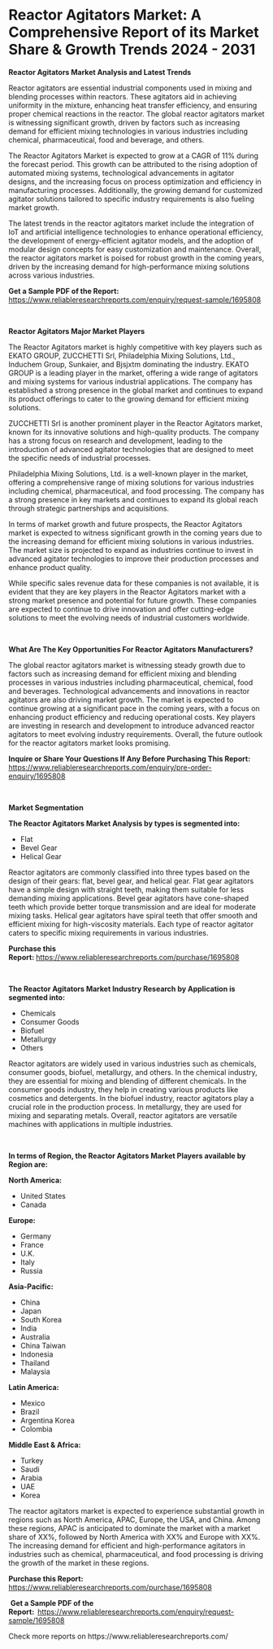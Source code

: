<p><h1>Reactor Agitators Market: A Comprehensive Report of its Market Share & Growth Trends 2024 - 2031</h1></p><p><strong>Reactor Agitators Market Analysis and Latest Trends</strong></p>
<p><p>Reactor agitators are essential industrial components used in mixing and blending processes within reactors. These agitators aid in achieving uniformity in the mixture, enhancing heat transfer efficiency, and ensuring proper chemical reactions in the reactor. The global reactor agitators market is witnessing significant growth, driven by factors such as increasing demand for efficient mixing technologies in various industries including chemical, pharmaceutical, food and beverage, and others.</p><p>The Reactor Agitators Market is expected to grow at a CAGR of 11% during the forecast period. This growth can be attributed to the rising adoption of automated mixing systems, technological advancements in agitator designs, and the increasing focus on process optimization and efficiency in manufacturing processes. Additionally, the growing demand for customized agitator solutions tailored to specific industry requirements is also fueling market growth.</p><p>The latest trends in the reactor agitators market include the integration of IoT and artificial intelligence technologies to enhance operational efficiency, the development of energy-efficient agitator models, and the adoption of modular design concepts for easy customization and maintenance. Overall, the reactor agitators market is poised for robust growth in the coming years, driven by the increasing demand for high-performance mixing solutions across various industries.</p></p>
<p><strong>Get a Sample PDF of the Report:&nbsp;</strong> <a href="https://www.reliableresearchreports.com/enquiry/request-sample/1695808">https://www.reliableresearchreports.com/enquiry/request-sample/1695808</a></p>
<p>&nbsp;</p>
<p><strong>Reactor Agitators Major Market Players</strong></p>
<p><p>The Reactor Agitators market is highly competitive with key players such as EKATO GROUP, ZUCCHETTI Srl, Philadelphia Mixing Solutions, Ltd., Induchem Group, Sunkaier, and Bjsjxtm dominating the industry. EKATO GROUP is a leading player in the market, offering a wide range of agitators and mixing systems for various industrial applications. The company has established a strong presence in the global market and continues to expand its product offerings to cater to the growing demand for efficient mixing solutions.</p><p>ZUCCHETTI Srl is another prominent player in the Reactor Agitators market, known for its innovative solutions and high-quality products. The company has a strong focus on research and development, leading to the introduction of advanced agitator technologies that are designed to meet the specific needs of industrial processes.</p><p>Philadelphia Mixing Solutions, Ltd. is a well-known player in the market, offering a comprehensive range of mixing solutions for various industries including chemical, pharmaceutical, and food processing. The company has a strong presence in key markets and continues to expand its global reach through strategic partnerships and acquisitions.</p><p>In terms of market growth and future prospects, the Reactor Agitators market is expected to witness significant growth in the coming years due to the increasing demand for efficient mixing solutions in various industries. The market size is projected to expand as industries continue to invest in advanced agitator technologies to improve their production processes and enhance product quality.</p><p>While specific sales revenue data for these companies is not available, it is evident that they are key players in the Reactor Agitators market with a strong market presence and potential for future growth. These companies are expected to continue to drive innovation and offer cutting-edge solutions to meet the evolving needs of industrial customers worldwide.</p></p>
<p>&nbsp;</p>
<p><strong>What Are The Key Opportunities For Reactor Agitators Manufacturers?</strong></p>
<p><p>The global reactor agitators market is witnessing steady growth due to factors such as increasing demand for efficient mixing and blending processes in various industries including pharmaceutical, chemical, food and beverages. Technological advancements and innovations in reactor agitators are also driving market growth. The market is expected to continue growing at a significant pace in the coming years, with a focus on enhancing product efficiency and reducing operational costs. Key players are investing in research and development to introduce advanced reactor agitators to meet evolving industry requirements. Overall, the future outlook for the reactor agitators market looks promising.</p></p>
<p><strong>Inquire or Share Your Questions If Any Before Purchasing This Report:</strong> <a href="https://www.reliableresearchreports.com/enquiry/pre-order-enquiry/1695808">https://www.reliableresearchreports.com/enquiry/pre-order-enquiry/1695808</a></p>
<p>&nbsp;</p>
<p><strong>Market Segmentation</strong></p>
<p><strong>The Reactor Agitators Market Analysis by types is segmented into:</strong></p>
<p><ul><li>Flat</li><li>Bevel Gear</li><li>Helical Gear</li></ul></p>
<p><p>Reactor agitators are commonly classified into three types based on the design of their gears: flat, bevel gear, and helical gear. Flat gear agitators have a simple design with straight teeth, making them suitable for less demanding mixing applications. Bevel gear agitators have cone-shaped teeth which provide better torque transmission and are ideal for moderate mixing tasks. Helical gear agitators have spiral teeth that offer smooth and efficient mixing for high-viscosity materials. Each type of reactor agitator caters to specific mixing requirements in various industries.</p></p>
<p><strong>Purchase this Report:&nbsp;</strong><a href="https://www.reliableresearchreports.com/purchase/1695808">https://www.reliableresearchreports.com/purchase/1695808</a></p>
<p>&nbsp;</p>
<p><strong>The Reactor Agitators Market Industry Research by Application is segmented into:</strong></p>
<p><ul><li>Chemicals</li><li>Consumer Goods</li><li>Biofuel</li><li>Metallurgy</li><li>Others</li></ul></p>
<p><p>Reactor agitators are widely used in various industries such as chemicals, consumer goods, biofuel, metallurgy, and others. In the chemical industry, they are essential for mixing and blending of different chemicals. In the consumer goods industry, they help in creating various products like cosmetics and detergents. In the biofuel industry, reactor agitators play a crucial role in the production process. In metallurgy, they are used for mixing and separating metals. Overall, reactor agitators are versatile machines with applications in multiple industries.</p></p>
<p>&nbsp;</p>
<p><strong>In terms of Region, the Reactor Agitators Market Players available by Region are:</strong></p>
<p>
    <p> <strong> North America: </strong>
        <ul>
            <li>United States</li>
            <li>Canada</li>
        </ul>
        </p> 
    <p> <strong> Europe: </strong>
        <ul>
            <li>Germany</li>
            <li>France</li>
            <li>U.K.</li>
            <li>Italy</li>
            <li>Russia</li>
        </ul>
        </p> 
    <p> <strong> Asia-Pacific: </strong>
        <ul>
            <li>China</li>
            <li>Japan</li>
            <li>South Korea</li>
            <li>India</li>
            <li>Australia</li>
            <li>China Taiwan</li>
            <li>Indonesia</li>
            <li>Thailand</li>
            <li>Malaysia</li>
        </ul>
        </p> 
    <p> <strong> Latin America: </strong>
        <ul>
            <li>Mexico</li>
            <li>Brazil</li>
            <li>Argentina Korea</li>
            <li>Colombia</li>
        </ul>
        </p> 
    <p> <strong> Middle East & Africa: </strong>
        <ul>
            <li>Turkey</li>
            <li>Saudi</li>
            <li>Arabia</li>
            <li>UAE</li>
            <li>Korea</li>
        </ul>
    </p>
    </p>
<p><p>The reactor agitators market is expected to experience substantial growth in regions such as North America, APAC, Europe, the USA, and China. Among these regions, APAC is anticipated to dominate the market with a market share of XX%, followed by North America with XX% and Europe with XX%. The increasing demand for efficient and high-performance agitators in industries such as chemical, pharmaceutical, and food processing is driving the growth of the market in these regions.</p></p>
<p><strong>Purchase this Report: </strong><a href="https://www.reliableresearchreports.com/purchase/1695808">https://www.reliableresearchreports.com/purchase/1695808</a></p>
<p>&nbsp;<strong>Get a Sample PDF of the Report:&nbsp;&nbsp;</strong><a href="https://www.reliableresearchreports.com/enquiry/request-sample/1695808">https://www.reliableresearchreports.com/enquiry/request-sample/1695808</a></p>
<p><strong></strong></p>
<p>Check more reports on https://www.reliableresearchreports.com/</p>